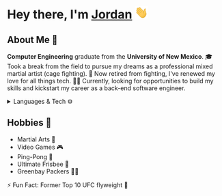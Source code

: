<h1> Hey there, I'm <a href="https://github.com/statechamp103">Jordan</a> <img height="30px" src="https://raw.githubusercontent.com/ABSphreak/ABSphreak/master/gifs/Hi.gif"></h1>

## About Me 💬


**Computer Engineering** graduate from the **University of New Mexico**. 🎓 Took a break from the field to pursue my dreams as a professional mixed martial artist (cage fighting). 🥊 
Now retired from fighting, I've renewed my love for all things tech. 👨‍💻
Currently, looking for opportunities to build my skills and kickstart my career as a back-end software engineer.


<details>
<summary>Languages & Tech ⚙️</summary>
<br>
<code><img height="30" src="https://raw.githubusercontent.com/github/explore/80688e429a7d4ef2fca1e82350fe8e3517d3494d/topics/javascript/javascript.png"></code>
<code><img height="30" src="https://user-images.githubusercontent.com/106277062/182477015-043e6895-c9f8-4cde-8e9d-bf1074c4be2b.png"/></code>
<code><img height="30" src="https://raw.githubusercontent.com/github/explore/80688e429a7d4ef2fca1e82350fe8e3517d3494d/topics/html/html.png"></code>
<code><img height="30" src="https://avatars1.githubusercontent.com/u/1517864?s=200&v=4"></code>
<code><img height="30" src="https://user-images.githubusercontent.com/106277062/182477737-13dc695e-ea0a-44cd-b50b-60a66b13194f.png"/></code>
<br>
</details>

## Hobbies 🥷
- Martial Arts 🥋
- Video Games 🎮
- Ping-Pong 🏓
- Ultimate Frisbee 🥏️ 
- Greenbay Packers 🏈🧀 




 

⚡ Fun Fact: Former Top 10 UFC flyweight 🥋


<!--
**statechamp103/statechamp103** is a ✨ _special_ ✨ repository because its `README.md` (this file) appears on your GitHub profile.

Here are some ideas to get you started:

- 🔭 I’m currently working on ...
- 🌱 I’m currently learning ...
- 👯 I’m looking to collaborate on ...
- 🤔 I’m looking for help with ...
- 💬 Ask me about ...
- 📫 How to reach me: ...
- 😄 Pronouns: ...
- ⚡ Fun fact: ...
-->

